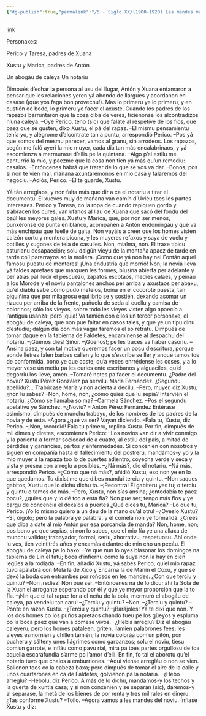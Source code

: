 ```yaml
---
{"dg-publish":true,"permalink":"/5 - Siglo XX/(1900-1920) Les mandes matrimoniales/","tags":["#Siglo_20","central","Cipriano_Álvarez_Pedrosa","escrito","Oviedo","teatro"]}
---
```


[link](http://asturies.com/cavedaynava/lesmandesmatrimoniales.txt)

Personaxes:

Perico y Taresa, padres de Xuana

Xustu y Marica, padres de Antón

Un abogáu de caleya 
Un notariu

Dimpués d’echar la persona al usu del llugar, Antón y Xuana entamaron a pensar que les relaciones yeren yá abondo de llargues y acordanon en casase (¡que yos faga bon provechu!).
Mas lo primeru ye lo primeru, y en custión de bode, lo primeru ye facer el axuste.
Cuando los padres de los rapazos barruntaron que la cosa diba de veres, ficiénonse los alcontradizos n’una caleya.
–Oye Perico, teno (sic) que falate al respetive de los fíos, que paez que se gusten, dixo Xustu, el pá del rapaz.
–El mismu pensamientu tenía yo, y alégrome d’alcontrate tan a puntu, arrespondió Perico.
–Pos yá que somos del mesmu parecer, vamos al granu, sin arrodeos. Los rapazos, según me faló ayeri la mio muyer, cada día tan más encalabrinaos, y yá escomienza a mermurase d’ellis pe la quintana.
–Algo p’el estilu me canturrió la mio, y paezme que la cosa non tien yá más qu’un remediu: casalos.
–Entóncenes habrá que tratar de lo que se yos va dar.
–Bonos, pos si non te vien mal, mañana axuntarémonos en mio casa y falaremos del negociu.
–Adiós, Perico.
–Él te guarde, Xustu.

Yá tán arreglaos, y non falta más que dir a ca el notariu a tirar el documentu.
El xueves muy de mañana van camín d’Uviéu toes les partes interesaes. Perico y Taresa, co la ropa de cuando repiquen gordo y s’abracen los cures, van ufanos al llau de Xuana que sacó del fondu del baúl les meyores gales. Xustu y Marica, que, por non ser menos, punxéronse de punta en blancu, acompañen a Antón endomingáu y que va más enchipáu que fuelle de gaita.
Non vayáis a creer que los homes visten calzón cortu y montera picona, y les muyeres refaxos y saya de vuelu y cotilles y xugones de tela de casulles. Non, mialma, non. El traxe típicu asturianu desapaeción; solu dalgún vieyu de la montaña apaez de tarde en tarde co’l pararrayos so la mollera. ¡Como que yá non hay nel Fontán aquel famosu puestu de monteres! ¡Una endustria que morrió!
Non; la novia lleva yá faldes apretaes que marquen les formes, blusina abierta per adelante y per atrás pal llucir el pescuezu, zapatos escotaos, medies calaes, y peináu a los Morode y el noviu pantalones anchos per arriba y axustaos per abaxu, qu’el diablu sabe cómo pudo metelos, boina en el cocorote puesta, tan piquiñina que por milagrosu equilibrio se y sostién, dexando asomar un rizucu per arriba de la frente, pañuelu de seda al cuellu y camisa de colorinos; sólo los vieyos, sobre todo les vieyes visten algo apaecío a l’antigua usanza: pero ¡quia!
Va tamién con ellos un tercer personaxe, el abogáu de caleya, que non pue faltar en casos tales, y que ye un tipu dinu d’estudiu; dalgún día con más vagar faremos el so retratu.
Dimpués de tomar daqué en la tabierna de Faldetes, encamínense al despachu del notariu.
–¡Güenos dies! Siñor.
–¡Güenos!; pe les traces va haber casoriu.
–Ansina paez, y con tal motive queremos facer un pocu d’escritura, porque aonde lletres falen barbes callen y lo que s’escribe se lle; y anque tamos tos de conformidá, bono ye que coste; qu’a veces enrrédense les coses, y a lo meyor vese ún metíu pa les curies ente escribanos y alguaciles, qu’el degorriu los lleve, amén.
–Tomaré notes pa facer el decumentu. ¿Padre del noviu? Xustu Pérez González pa servilu. María Fernández. ¿Segundu apellidu?...
Trabúcase María y non acierta a decilu.
–Pero, muyer, diz Xustu, ¿non lu sabes?
–Non, home, non, ¿cómo quies que lu sepia?
Intervién el notariu. ¿Cómo se llamaba so ma?
–Carmela Sánchez.
–Pos el segundu apelativu ye Sánchez.
–¿Noviu? – Antón Pérez Fernández
Entérase asimismo, dimpués de munchu trabayu, de los nombres de los padres de la novia y de ésta.
–Agora ¿qué va ser? Vayan diciendo.
–Fala tu, Xustu, diz Perico.
–¡Non, recordió! Fala tu primeru, replica Xustu.
Por fin, dimpués de mil dimes y diretes, escomienza Perico:
–Los novios van dir a vivir conmigo y la parienta a formar sociedad de a cuatro, al estilu del país, a mitad de pérdides y ganancies, partos y enfermedades. Si conxenien con nosotros y siguen en compañía hasta el fallecimientu del postreru, mandámos-y yo y la mio muyer a la rapaza too lo de puertes adientro, coyecha verde y seca y vista y presea con arreglu a posibles.
–¿Ná más?, dio el notariu.
–Ná más, arrespondió Perico.
–¿Cómo que ná más?, añidió Xustu, eso non ye en lo que quedamos. Tu dixístime que dibes mandai terciu y quintu.
–Non saques gabitos, Xustu que lo dichu dichu ta.
–¡Recontra! El gabiteru yes tu; o terciu y quintu o tamos de más.
–Pero, Xustu, non sías ansina; ¿entodabía te paez pocu?, ¿quies que y lo dé too a esta fía? Non pue ser; tengo más fíos y ye cargu de concencia el dexalos a puertes ¿Qué dices tu, Marica?
–Lo que tu, Perico. ¡Yo lo mismo quiero a un deu de la mano qu’al otru!
–¿Oyeslo Xustu?
–Sí, óigolo; pero la palabra ye palabra, y el comela non ye formalidá. ¿Crees que diba a date al mio Antón por esa porcancia de manda? Non, home, non; pos bono ye que sepias, si non lo sabes, que el mio fíu ye una allaxa de munchu validor; trabayador, formal, seriu, ahorrativu, respetuosu. Ahí onde lu ves, tien veintitrés años y enxamás delantre de min cho un pecáu.
El abogáu de caleya pe lo baxo:
–Ye que nun lo oyes blasonar los domingos na tabierna de Lin el fatu; boca d’infiernu como la suya non la hay en cien legües a la rodiada.
–En fin, añadió Xustu, yá sabes Perico, qu’el mio rapaz tuvo apalabrá con Mela la de Xico y Encarna la de Manín el Coxu, y que se dexó la boda con entrambes por roñosos en les mandes. ¿Con que terciu y quintu?
–Non ¡rediez! Non pue ser.
–Entóncenes ná de lo dicu; ahí ta Sola de la Xuan el arrogante esperando por él y que ye meyor proporción que la to fía.
–¡Nin que el tal rapaz for a el neñu de la bola, mermuró el abogáu de caleya, pa vendelu tan caru!
–¿Terciu y quintu?
–Non.
–¿Terciu y quintu?
–Ponte en razón Xustu.
–¿Terciu y quintu?
–¡Barájoles! Yá te dixi que non.
Y los dos homes co los puños apretaos chando fueu pe los güeyos y espluma po la boca paez que van a comese vivos.
–¿Hebia arreglu? Diz el abogáu caleyeru; pero los homes pataleen, griten, llamien palabrones fees; les vieyes esmornien y chillen tamién; la novia coloráa com’un pitón, pon pucheru y sálteny unes llágrimes como garbanzos; solu el noviu, tiesu com’un garrote, e infláu como pavu rial, mira pa toes partes orgullosu de toa aquella escarafundia s’arme po l’amor d’elli.
En fin, fo tal el aborotu qu’el notario tuvo que chalos a emburriones.
–Aquí viense arregláu o non se vien.
Salienon toos co la cabeza baxa; pero dimpués de tomar el aire de la calle y unos cuartarones en ca de Faldetes, golvienon pa la notaría.
–¿Hebo arreglu?
–Hébolu, diz Perico. A más de lo dichu, mandámos-y los techos y la guerta de xunt’a casa; y si non conxenien y se separan (sic), darémos-y al separase, la metá de los bienes de por renta y tres mil rales en dineru. ¿Tas conforme Xustu?
–Toilo.
–Agora vamos a les mandes del noviu.
Ínflase Xustu y diz: